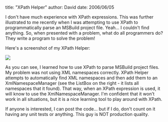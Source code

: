 
title: "XPath Helper"
author: David
date: 2006/06/05

I don't have much experience with XPath expressions. This was further illustrated to me recently when I was attempting to use XPath to programmatically parse an MSBuild project file. Yeah... I couldn't find anything. So, when presented with a problem, what do all programmers do? They write a program to solve the problem!

Here's a screenshot of my XPath Helper:

<img src="http://www.mohundro.com/blog/content/binary/2006-06-06-XPathHelper.png" border="0">

As you can see, I learned how to use XPath to parse MSBuild project files. My problem was not using XML namespaces correctly. XPath Helper attempts to automatically find XML namespaces and then add them to an XmlNamespaceManager (see the ListBox on the right - it lists all namespaces that it found). That way, when an XPath expression is used, it will know to use the XmlNamespaceManager. I'm confident that it won't work in all situations, but it is a nice learning tool to play around with XPath.

If anyone is interested, I can post the code... but if I do, don't count on it having any unit tests or anything. This guy is NOT production quality.
